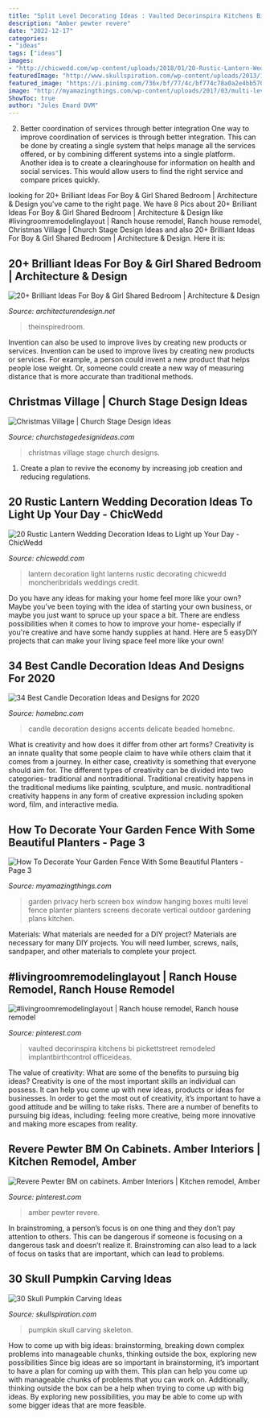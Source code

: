 ```yaml
---
title: "Split Level Decorating Ideas : Vaulted Decorinspira Kitchens Bi Pickettstreet Remodeled Implantbirthcontrol Officeideas"
description: "Amber pewter revere"
date: "2022-12-17"
categories:
- "ideas"
tags: ["ideas"]
images:
- "http://chicwedd.com/wp-content/uploads/2018/01/20-Rustic-Lantern-Wedding-Decoration-Ideas-to-Light-up-Your-Day_002.jpg"
featuredImage: "http://www.skullspiration.com/wp-content/uploads/2013/10/Skeleton-Pumpkin-425x566.jpg"
featured_image: "https://i.pinimg.com/736x/bf/77/4c/bf774c78a0a2e4bb5703d1ae6213b678.jpg"
image: "http://myamazingthings.com/wp-content/uploads/2017/03/multi-level-window-box-privacy-garden.jpg"
ShowToc: true
author: "Jules Emard DVM"
---
```



2) Better coordination of services through better integration
One way to improve coordination of services is through better integration. This can be done by creating a single system that helps manage all the services offered, or by combining different systems into a single platform. Another idea is to create a clearinghouse for information on health and social services. This would allow users to find the right service and compare prices quickly.

	

		
looking for 20+ Brilliant Ideas For Boy &amp; Girl Shared Bedroom | Architecture &amp; Design you've came to the right page. We have 8 Pics about 20+ Brilliant Ideas For Boy &amp; Girl Shared Bedroom | Architecture &amp; Design like #livingroomremodelinglayout | Ranch house remodel, Ranch house remodel, Christmas Village | Church Stage Design Ideas and also 20+ Brilliant Ideas For Boy &amp; Girl Shared Bedroom | Architecture &amp; Design. Here it is:
		
    
## 20+ Brilliant Ideas For Boy &amp; Girl Shared Bedroom | Architecture &amp; Design

<img loading=lazy src="https://cdn.architecturendesign.net/wp-content/uploads/2015/05/AD-Shared-Bedroom-Boy-Girl-11.jpg" onerror="this.onerror=null;this.src='https://tse2.mm.bing.net/th?id=OIP.M9NgNSClFaWhnGIqWUev_AHaJ4&amp;pid=15.1';" alt="20+ Brilliant Ideas For Boy &amp; Girl Shared Bedroom | Architecture &amp; Design">

_Source: architecturendesign.net_

>theinspiredroom. 

	

Invention can also be used to improve lives by creating new products or services.
Invention can be used to improve lives by creating new products or services. For example, a person could invent a new product that helps people lose weight. Or, someone could create a new way of measuring distance that is more accurate than traditional methods.

    
## Christmas Village | Church Stage Design Ideas

<img loading=lazy src="https://churchstagedesignideas.com/wp-content/uploads/2013/08/noid-DSC_0083.jpg" onerror="this.onerror=null;this.src='https://tse4.mm.bing.net/th?id=OIP.1Ceom03XFCc1PpFc7Z6zLAHaE8&amp;pid=15.1';" alt="Christmas Village | Church Stage Design Ideas">

_Source: churchstagedesignideas.com_

>christmas village stage church designs. 

	

1. Create a plan to revive the economy by increasing job creation and reducing regulations. 

    
## 20 Rustic Lantern Wedding Decoration Ideas To Light Up Your Day - ChicWedd

<img loading=lazy src="http://chicwedd.com/wp-content/uploads/2018/01/20-Rustic-Lantern-Wedding-Decoration-Ideas-to-Light-up-Your-Day_002.jpg" onerror="this.onerror=null;this.src='https://tse2.mm.bing.net/th?id=OIP.BMFAKW8_7J2fvKIdGWu3PgHaLH&amp;pid=15.1';" alt="20 Rustic Lantern Wedding Decoration Ideas to Light up Your Day - ChicWedd">

_Source: chicwedd.com_

>lantern decoration light lanterns rustic decorating chicwedd moncheribridals weddings credit. 

	

Do you have any ideas for making your home feel more like your own? Maybe you've been toying with the idea of starting your own business, or maybe you just want to spruce up your space a bit. There are endless possibilities when it comes to how to improve your home- especially if you're creative and have some handy supplies at hand. Here are 5 easyDIY projects that can make your living space feel more like your own!

    
## 34 Best Candle Decoration Ideas And Designs For 2020

<img loading=lazy src="https://homebnc.com/homeimg/2017/09/15-candel-decoration-ideas-homebnc.jpg" onerror="this.onerror=null;this.src='https://tse4.mm.bing.net/th?id=OIP.IG7gNYSI0_vkJ5in8gwMPQHaLG&amp;pid=15.1';" alt="34 Best Candle Decoration Ideas and Designs for 2020">

_Source: homebnc.com_

>candle decoration designs accents delicate beaded homebnc. 

	

What is creativity and how does it differ from other art forms?
Creativity is an innate quality that some people claim to have while others claim that it comes from a journey. In either case, creativity is something that everyone should aim for. The different types of creativity can be divided into two categories- traditional and nontraditional. Traditional creativity happens in the traditional mediums like painting, sculpture, and music. nontraditional creativity happens in any form of creative expression including spoken word, film, and interactive media.

    
## How To Decorate Your Garden Fence With Some Beautiful Planters - Page 3

<img loading=lazy src="http://myamazingthings.com/wp-content/uploads/2017/03/multi-level-window-box-privacy-garden.jpg" onerror="this.onerror=null;this.src='https://tse1.mm.bing.net/th?id=OIP.eiefYprLABb6fVdsEMnFfAHaEK&amp;pid=15.1';" alt="How To Decorate Your Garden Fence With Some Beautiful Planters - Page 3">

_Source: myamazingthings.com_

>garden privacy herb screen box window hanging boxes multi level fence planter planters screens decorate vertical outdoor gardening plans kitchen. 

	

Materials: What materials are needed for a DIY project?
Materials are necessary for many DIY projects. You will need lumber, screws, nails, sandpaper, and other materials to complete your project.

    
## #livingroomremodelinglayout | Ranch House Remodel, Ranch House Remodel

<img loading=lazy src="https://i.pinimg.com/736x/bf/77/4c/bf774c78a0a2e4bb5703d1ae6213b678.jpg" onerror="this.onerror=null;this.src='https://tse1.mm.bing.net/th?id=OIP.AmX3V9oEwCxMB8hdcoJbKQHaE8&amp;pid=15.1';" alt="#livingroomremodelinglayout | Ranch house remodel, Ranch house remodel">

_Source: pinterest.com_

>vaulted decorinspira kitchens bi pickettstreet remodeled implantbirthcontrol officeideas. 

	

The value of creativity: What are some of the benefits to pursuing big ideas?
Creativity is one of the most important skills an individual can possess. It can help you come up with new ideas, products or ideas for businesses. In order to get the most out of creativity, it’s important to have a good attitude and be willing to take risks. There are a number of benefits to pursuing big ideas, including: feeling more creative, being more innovative and making more escapes from reality.

    
## Revere Pewter BM On Cabinets. Amber Interiors | Kitchen Remodel, Amber

<img loading=lazy src="https://i.pinimg.com/736x/d9/64/56/d96456af7f4cb3d10075b024250972aa.jpg" onerror="this.onerror=null;this.src='https://tse2.mm.bing.net/th?id=OIP.ULui3Z5rnjJJK45HBw_XLwHaIk&amp;pid=15.1';" alt="Revere Pewter BM on cabinets. Amber Interiors | Kitchen remodel, Amber">

_Source: pinterest.com_

>amber pewter revere. 

	

In brainstroming, a person’s focus is on one thing and they don’t pay attention to others. This can be dangerous if someone is focusing on a dangerous task and doesn’t realize it. Brainstroming can also lead to a lack of focus on tasks that are important, which can lead to problems.

    
## 30 Skull Pumpkin Carving Ideas

<img loading=lazy src="http://www.skullspiration.com/wp-content/uploads/2013/10/Skeleton-Pumpkin-425x566.jpg" onerror="this.onerror=null;this.src='https://tse3.mm.bing.net/th?id=OIP.fivpRuOMlbmvMDXmqc8N2QAAAA&amp;pid=15.1';" alt="30 Skull Pumpkin Carving Ideas">

_Source: skullspiration.com_

>pumpkin skull carving skeleton. 

	

How to come up with big ideas: brainstorming, breaking down complex problems into manageable chunks, thinking outside the box, exploring new possibilities
Since big ideas are so important in brainstorming, it’s important to have a plan for coming up with them. This plan can help you come up with manageable chunks of problems that you can work on. Additionally, thinking outside the box can be a help when trying to come up with big ideas. By exploring new possibilities, you may be able to come up with some bigger ideas that are more feasible.

